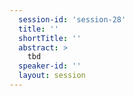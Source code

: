 ```yaml
---
  session-id: 'session-28'
  title: ''
  shortTitle: ''
  abstract: >
    tbd
  speaker-id: ''
  layout: session
---
```

